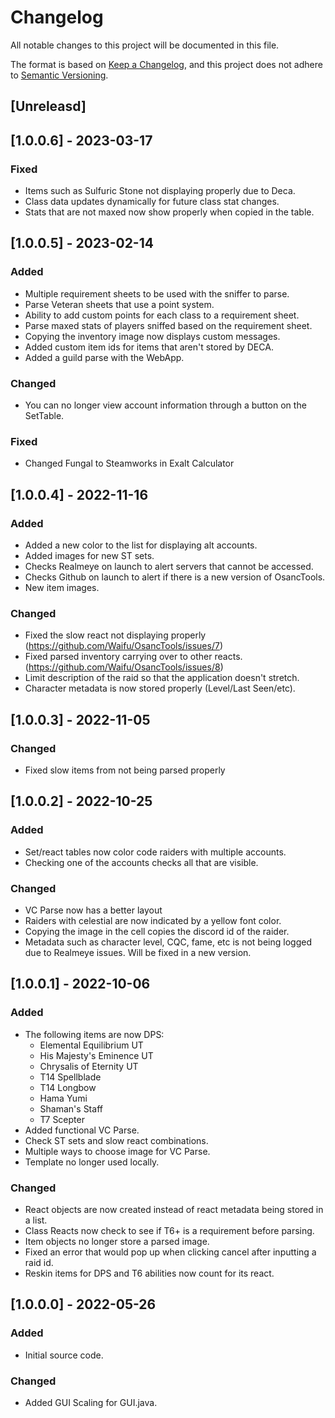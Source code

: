 # Changelog
All notable changes to this project will be documented in this file.

The format is based on [Keep a Changelog](https://keepachangelog.com/en/1.0.0/),
and this project does not adhere to [Semantic Versioning](https://semver.org/spec/v2.0.0.html).

## [Unreleasd]

## [1.0.0.6] - 2023-03-17

### Fixed
- Items such as Sulfuric Stone not displaying properly due to Deca.
- Class data updates dynamically for future class stat changes.
- Stats that are not maxed now show properly when copied in the table.

## [1.0.0.5] - 2023-02-14
### Added
- Multiple requirement sheets to be used with the sniffer to parse.
- Parse Veteran sheets that use a point system.
- Ability to add custom points for each class to a requirement sheet.
- Parse maxed stats of players sniffed based on the requirement sheet.
- Copying the inventory image now displays custom messages.
- Added custom item ids for items that aren't stored by DECA.
- Added a guild parse with the WebApp.

### Changed
- You can no longer view account information through a button on the SetTable.

### Fixed
- Changed Fungal to Steamworks in Exalt Calculator

## [1.0.0.4] - 2022-11-16
### Added
- Added a new color to the list for displaying alt accounts.
- Added images for new ST sets.
- Checks Realmeye on launch to alert servers that cannot be accessed.
- Checks Github on launch to alert if there is a new version of OsancTools.
- New item images.

### Changed
- Fixed the slow react not displaying properly (https://github.com/Waifu/OsancTools/issues/7)
- Fixed parsed inventory carrying over to other reacts. (https://github.com/Waifu/OsancTools/issues/8)
- Limit description of the raid so that the application doesn't stretch.
- Character metadata is now stored properly (Level/Last Seen/etc).

## [1.0.0.3] - 2022-11-05
### Changed
- Fixed slow items from not being parsed properly

## [1.0.0.2] - 2022-10-25
### Added
- Set/react tables now color code raiders with multiple accounts.
- Checking one of the accounts checks all that are visible.

### Changed
- VC Parse now has a better layout
- Raiders with celestial are now indicated by a yellow font color.
- Copying the image in the cell copies the discord id of the raider.
- Metadata such as character level, CQC, fame, etc is not being logged due to Realmeye issues. Will be fixed in a new version.

## [1.0.0.1] - 2022-10-06
### Added
- The following items are now DPS:
    - Elemental Equilibrium UT
    - His Majesty's Eminence UT
    - Chrysalis of Eternity UT
    - T14 Spellblade
    - T14 Longbow
    - Hama Yumi
    - Shaman's Staff
    - T7 Scepter
- Added functional VC Parse.
- Check ST sets and slow react combinations.
- Multiple ways to choose image for VC Parse.
- Template no longer used locally.

### Changed
- React objects are now created instead of react metadata being stored in a list.
- Class Reacts now check to see if T6+ is a requirement before parsing.
- Item objects no longer store a parsed image.
- Fixed an error that would pop up when clicking cancel after inputting a raid id. 
- Reskin items for DPS and T6 abilities now count for its react.

## [1.0.0.0] - 2022-05-26
### Added
- Initial source code.

### Changed
- Added GUI Scaling for GUI.java.
